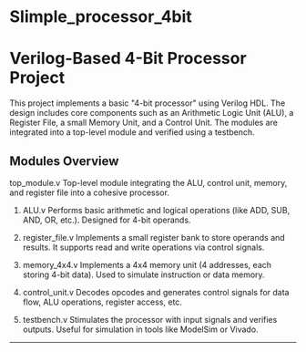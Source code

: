 # SIimple_processor_4bit
#  Verilog-Based 4-Bit Processor Project

This project implements a basic "4-bit processor" using Verilog HDL. The design includes core components such as an Arithmetic Logic Unit (ALU), a Register File, a small Memory Unit, and a Control Unit. The modules are integrated into a top-level module and verified using a testbench.


##  Modules Overview

 top_module.v
Top-level module integrating the ALU, control unit, memory, and register file into a cohesive processor.

1. ALU.v
Performs basic arithmetic and logical operations (like ADD, SUB, AND, OR, etc.). Designed for 4-bit operands.

2. register_file.v
Implements a small register bank to store operands and results. It supports read and write operations via control signals.

3. memory_4x4.v
Implements a 4x4 memory unit (4 addresses, each storing 4-bit data). Used to simulate instruction or data memory.

4. control_unit.v
Decodes opcodes and generates control signals for data flow, ALU operations, register access, etc.

 6. testbench.v
Stimulates the processor with input signals and verifies outputs. Useful for simulation in tools like ModelSim or Vivado.

---

